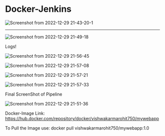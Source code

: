# Docker-Jenkins
![Screenshot from 2022-12-29 21-43-20-1](https://user-images.githubusercontent.com/63051513/209980445-14353825-e9a6-4ab9-a3ee-c847c696c615.png)

-----------------------------------------------------------------------------------------------------------------------------------------------------------

![Screenshot from 2022-12-29 21-49-18](https://user-images.githubusercontent.com/63051513/209980675-64dcd075-5082-4fb6-ba70-eafb4dd7edbe.png)

Logs!

![Screenshot from 2022-12-29 21-56-45](https://user-images.githubusercontent.com/63051513/209981765-60d362d2-466c-4ab8-895b-4ccddf6dc501.png)

![Screenshot from 2022-12-29 21-57-08](https://user-images.githubusercontent.com/63051513/209981736-f245e0d3-fe4d-4539-9ee5-036bccf0b83c.png)

![Screenshot from 2022-12-29 21-57-21](https://user-images.githubusercontent.com/63051513/209981719-0b2a3c70-ca61-441d-9b84-b7cf911b4497.png)

![Screenshot from 2022-12-29 21-57-33](https://user-images.githubusercontent.com/63051513/209981702-885f6223-ba0a-4068-b77e-79a652813da1.png)


Final ScreenShot of Pipeline

![Screenshot from 2022-12-29 21-51-36](https://user-images.githubusercontent.com/63051513/209981066-9f07d981-dbe1-430c-8340-3ad0e0f8eb01.png)

Docker-Image Link: https://hub.docker.com/repository/docker/vishwakarmarohit750/mywebapp

To Pull the Image use: docker pull vishwakarmarohit750/mywebapp:1.0
